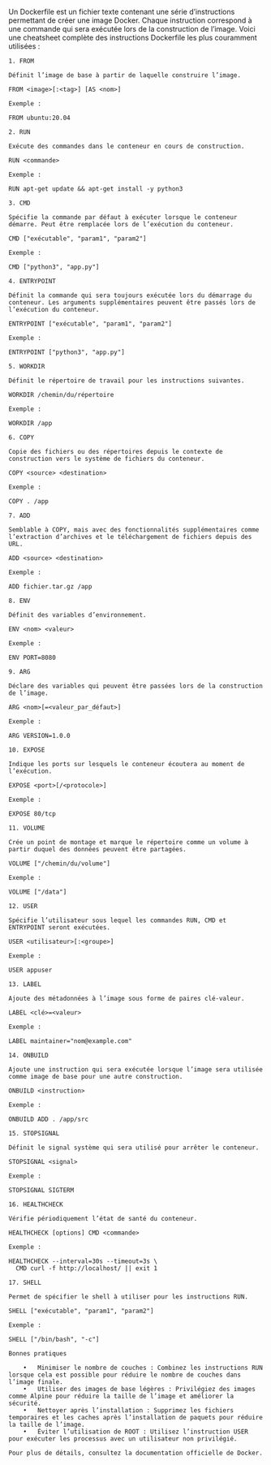 Un Dockerfile est un fichier texte contenant une série d’instructions permettant de créer une image Docker. Chaque instruction correspond à une commande qui sera exécutée lors de la construction de l’image. Voici une cheatsheet complète des instructions Dockerfile les plus couramment utilisées :

    1. FROM
    
    Définit l’image de base à partir de laquelle construire l’image.
    
    FROM <image>[:<tag>] [AS <nom>]
    
    Exemple :
    
    FROM ubuntu:20.04
    
    2. RUN
    
    Exécute des commandes dans le conteneur en cours de construction.
    
    RUN <commande>
    
    Exemple :
    
    RUN apt-get update && apt-get install -y python3
    
    3. CMD
    
    Spécifie la commande par défaut à exécuter lorsque le conteneur démarre. Peut être remplacée lors de l’exécution du conteneur.
    
    CMD ["exécutable", "param1", "param2"]
    
    Exemple :
    
    CMD ["python3", "app.py"]
    
    4. ENTRYPOINT
    
    Définit la commande qui sera toujours exécutée lors du démarrage du conteneur. Les arguments supplémentaires peuvent être passés lors de l’exécution du conteneur.
    
    ENTRYPOINT ["exécutable", "param1", "param2"]
    
    Exemple :
    
    ENTRYPOINT ["python3", "app.py"]
    
    5. WORKDIR
    
    Définit le répertoire de travail pour les instructions suivantes.
    
    WORKDIR /chemin/du/répertoire
    
    Exemple :
    
    WORKDIR /app
    
    6. COPY
    
    Copie des fichiers ou des répertoires depuis le contexte de construction vers le système de fichiers du conteneur.
    
    COPY <source> <destination>
    
    Exemple :
    
    COPY . /app
    
    7. ADD
    
    Semblable à COPY, mais avec des fonctionnalités supplémentaires comme l’extraction d’archives et le téléchargement de fichiers depuis des URL.
    
    ADD <source> <destination>
    
    Exemple :
    
    ADD fichier.tar.gz /app
    
    8. ENV
    
    Définit des variables d’environnement.
    
    ENV <nom> <valeur>
    
    Exemple :
    
    ENV PORT=8080
    
    9. ARG
    
    Déclare des variables qui peuvent être passées lors de la construction de l’image.
    
    ARG <nom>[=<valeur_par_défaut>]
    
    Exemple :
    
    ARG VERSION=1.0.0
    
    10. EXPOSE
    
    Indique les ports sur lesquels le conteneur écoutera au moment de l’exécution.
    
    EXPOSE <port>[/<protocole>]
    
    Exemple :
    
    EXPOSE 80/tcp
    
    11. VOLUME
    
    Crée un point de montage et marque le répertoire comme un volume à partir duquel des données peuvent être partagées.
    
    VOLUME ["/chemin/du/volume"]
    
    Exemple :
    
    VOLUME ["/data"]
    
    12. USER
    
    Spécifie l’utilisateur sous lequel les commandes RUN, CMD et ENTRYPOINT seront exécutées.
    
    USER <utilisateur>[:<groupe>]
    
    Exemple :
    
    USER appuser
    
    13. LABEL
    
    Ajoute des métadonnées à l’image sous forme de paires clé-valeur.
    
    LABEL <clé>=<valeur>
    
    Exemple :
    
    LABEL maintainer="nom@example.com"
    
    14. ONBUILD
    
    Ajoute une instruction qui sera exécutée lorsque l’image sera utilisée comme image de base pour une autre construction.
    
    ONBUILD <instruction>
    
    Exemple :
    
    ONBUILD ADD . /app/src
    
    15. STOPSIGNAL
    
    Définit le signal système qui sera utilisé pour arrêter le conteneur.
    
    STOPSIGNAL <signal>
    
    Exemple :
    
    STOPSIGNAL SIGTERM
    
    16. HEALTHCHECK
    
    Vérifie périodiquement l’état de santé du conteneur.
    
    HEALTHCHECK [options] CMD <commande>
    
    Exemple :
    
    HEALTHCHECK --interval=30s --timeout=3s \
      CMD curl -f http://localhost/ || exit 1
    
    17. SHELL
    
    Permet de spécifier le shell à utiliser pour les instructions RUN.
    
    SHELL ["exécutable", "param1", "param2"]
    
    Exemple :
    
    SHELL ["/bin/bash", "-c"]
    
    Bonnes pratiques
    
        •	Minimiser le nombre de couches : Combinez les instructions RUN lorsque cela est possible pour réduire le nombre de couches dans l’image finale.
        •	Utiliser des images de base légères : Privilégiez des images comme Alpine pour réduire la taille de l’image et améliorer la sécurité.
        •	Nettoyer après l’installation : Supprimez les fichiers temporaires et les caches après l’installation de paquets pour réduire la taille de l’image.
        •	Éviter l’utilisation de ROOT : Utilisez l’instruction USER pour exécuter les processus avec un utilisateur non privilégié.
    
    Pour plus de détails, consultez la documentation officielle de Docker.